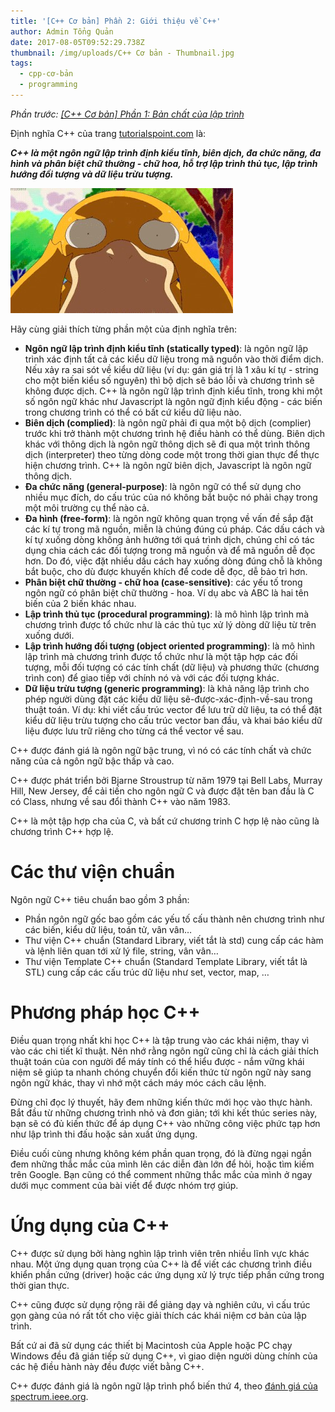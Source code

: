 ```yaml
---
title: '[C++ Cơ bản] Phần 2: Giới thiệu về C++'
author: Admin Tổng Quản
date: 2017-08-05T09:52:29.738Z
thumbnail: /img/uploads/C++ Cơ bản - Thumbnail.jpg
tags:
  - cpp-cơ-bản
  - programming
---
```

*Phần trước: [\[C++ Cơ bản\] Phần 1: Bản chất của lập trình](http://cowboycoder.tech/article/c-co-ban-phan-1-ban-chat-cua-lap-trinh)*



Định nghĩa C\+\+ của trang [tutorialspoint.com](http://www.tutorialspoint.com/) là:

***C\+\+ là một ngôn ngữ lập trình định kiểu tĩnh, biên dịch, đa chức năng, đa hình và phân biệt chữ thường - chữ hoa, hỗ trợ lập trình thủ tục, lập trình hướng đối tượng và dữ liệu trừu tượng.***

![undefined](/img/uploads/cpp-cơ-bản-2-1.jpg)

Hãy cùng giải thích từng phần một của định nghĩa trên:

* **Ngôn ngữ lập trình định kiểu tĩnh (statically typed)**: là ngôn ngữ lập trình xác định tất cả các kiểu dữ liệu trong mã nguồn vào thời điểm dịch. Nếu xảy ra sai sót về kiểu dữ liệu (ví dụ: gán giá trị là 1 xâu kí tự - string cho một biến kiểu số nguyên) thì bộ dịch sẽ báo lỗi và chương trình sẽ không được dịch. C\+\+ là ngôn ngữ lập trình định kiểu tĩnh, trong khi một số ngôn ngữ khác như Javascript là ngôn ngữ định kiểu động - các biến trong chương trình có thể có bất cứ kiểu dữ liệu nào.
* **Biên dịch (complied)**: là ngôn ngữ phải đi qua một bộ dịch (complier) trước khi trở thành một chương trình hệ điều hành có thể dùng. Biên dịch khác với thông dịch là ngôn ngữ thông dịch sẽ đi qua một trình thông dịch (interpreter) theo từng dòng code một trong thời gian thực để thực hiện chương trình. C\+\+ là ngôn ngữ biên dịch, Javascript là ngôn ngữ thông dịch.
* **Đa chức năng (general-purpose)**: là ngôn ngữ có thể sử dụng cho nhiều mục đích, do cấu trúc của nó không bắt buộc nó phải chạy trong một môi trường cụ thể nào cả.
* **Đa hình (free-form)**: là ngôn ngữ không quan trọng về vấn đề sắp đặt các kí tự trong mã nguồn, miễn là chúng đúng cú pháp. Các dấu cách và kí tự xuống dòng không ảnh hưởng tới quá trình dịch, chúng chỉ có tác dụng chia cách các đối tượng trong mã nguồn và để mã nguồn dễ đọc hơn. Do đó, việc đặt nhiều dấu cách hay xuống dòng đúng chỗ là không bắt buộc, cho dù được khuyến khích để code dễ đọc, dễ bảo trì hơn.
* **Phân biệt chữ thường - chữ hoa (case-sensitive)**: các yếu tố trong ngôn ngữ có phân biệt chữ thường - hoa. Ví dụ abc và ABC là hai tên biến của 2 biến khác nhau.
* **Lập trình thủ tục (procedural programming)**: là mô hình lập trình mà chương trình được tổ chức như là các thủ tục xử lý dòng dữ liệu từ trên xuống dưới.
* **Lập trình hướng đối tượng (object oriented programming)**: là mô hình lập trình mà chương trình được tổ chức như là một tập hợp các đối tượng, mỗi đối tượng có các tính chất (dữ liệu) và phương thức (chương trình con) để giao tiếp với chính nó và với các đối tượng khác.
* **Dữ liệu trừu tượng (generic programming)**: là khả năng lập trình cho phép người dùng đặt các kiểu dữ liệu sẽ-được-xác-định-về-sau trong thuật toán. Ví dụ: khi viết cấu trúc vector để lưu trữ dữ liệu, ta có thể đặt kiểu dữ liệu trừu tượng cho cấu trúc vector ban đầu, và khai báo kiểu dữ liệu được lưu trữ riêng cho từng cá thể vector về sau.

C\+\+ được đánh giá là ngôn ngữ bậc trung, vì nó có các tính chất và chức năng của cả ngôn ngữ bậc thấp và cao.

C\+\+ được phát triển bởi Bjarne Stroustrup từ năm 1979 tại Bell Labs, Murray Hill, New Jersey, để cải tiến cho ngôn ngữ C và được đặt tên ban đầu là C có Class, nhưng về sau đổi thành C\+\+ vào năm 1983.

C\+\+ là một tập hợp cha của C, và bất cứ chương trinh C hợp lệ nào cũng là chương trình C\+\+ hợp lệ.

# Các thư viện chuẩn

Ngôn ngữ C\+\+ tiêu chuẩn bao gồm 3 phần:

* Phần ngôn ngữ gốc bao gồm các yếu tố cấu thành nên chương trình như các biến, kiểu dữ liệu, toán tử, vân vân…
* Thư viện C\+\+ chuẩn (Standard Library, viết tắt là std) cung cấp các hàm và lệnh liên quan tới xử lý file, string, vân vân…
* Thư viện Template C\+\+ chuẩn (Standard Template Library, viết tắt là STL) cung cấp các cấu trúc dữ liệu như set, vector, map, …

# Phương pháp học C\+\+

Điều quan trọng nhất khi học C\+\+ là tập trung vào các khái niệm, thay vì vào các chi tiết kĩ thuật. Nên nhớ rằng ngôn ngữ cũng chỉ là cách giải thích thuật toán của con người để máy tính có thể hiểu được - nắm vững khái niệm sẽ giúp ta nhanh chóng chuyển đổi kiến thức từ ngôn ngữ này sang ngôn ngữ khác, thay vì nhớ một cách máy móc cách câu lệnh.

Đừng chỉ đọc lý thuyết, hãy đem những kiến thức mới học vào thực hành. Bắt đầu từ những chương trình nhỏ và đơn giản; tới khi kết thúc series này, bạn sẽ có đủ kiến thức để áp dụng C\+\+ vào những công việc phức tạp hơn như lập trình thi đấu hoặc sản xuất ứng dụng.

Điều cuối cùng nhưng không kém phần quan trọng, đó là đừng ngại ngần đem những thắc mắc của mình lên các diễn đàn lớn để hỏi, hoặc tìm kiếm trên Google. Bạn cũng có thể comment những thắc mắc của mình ở ngay dưới mục comment của bài viết để được nhóm trợ giúp.

# Ứng dụng của C\+\+

C\+\+ được sử dụng bởi hàng nghìn lập trình viên trên nhiều lĩnh vực khác nhau. Một ứng dụng quan trọng của C\+\+ là để viết các chương trình điều khiển phần cứng (driver) hoặc các ứng dụng xử lý trực tiếp phần cứng trong thời gian thực.

C\+\+ cũng được sử dụng rộng rãi để giảng dạy và nghiên cứu, vì cấu trúc gọn gàng của nó rất tốt cho việc giải thích các khái niệm cơ bản của lập trình.

Bất cứ ai đã sử dụng các thiết bị Macintosh của Apple hoặc PC chạy Windows đều đã gián tiếp sử dụng C\+\+, vì giao diện người dùng chính của các hệ điều hành này đều được viết bằng C\+\+.

C\+\+ được đánh giá là ngôn ngữ lập trình phổ biến thứ 4, theo [đánh giá của spectrum.ieee.org](https://spectrum.ieee.org/computing/software/the-2017-top-programming-languages).
